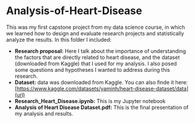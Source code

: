 # Analysis-of-Heart-Disease
This was my first capstone project from my data science course, in which we learned how to design and evaluate research projects and statistically analyze the results.
In this folder I included:
- **Research proposal:** Here I talk about the importance of understanding the factors that are directly related to heart disease, and the dataset (downloaded from Kaggle) that I used for my analysis. I also posed some questions and hypotheses I wanted to address during this research.
- **Dataset:** data was downloaded from Kaggle. You can also finde it here: [https://www.kaggle.com/datasets/yaminh/heart-disease-dataset/data](url)
- **Research_Heart_Disease.ipynb:** This is my Jupyter notebook
- **Analysis of Heart Disease Dataset.pdf:** This is the final presentation of my analysis and results. 
